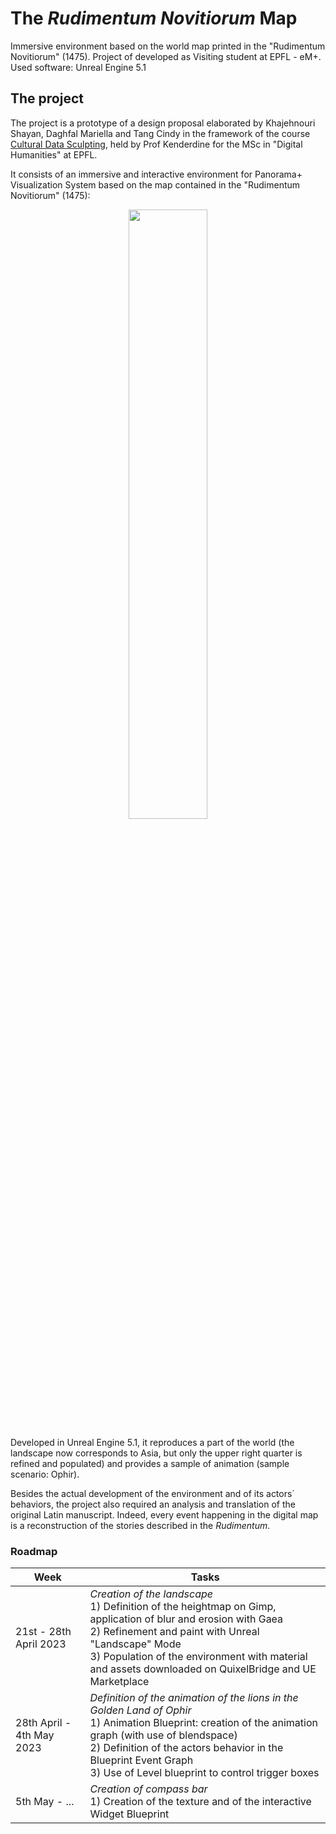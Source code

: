 # The <i>Rudimentum Novitiorum</i> Map 

Immersive environment based on the world map printed in the "Rudimentum Novitiorum" (1475). Project of developed as Visiting student at EPFL - eM+. Used software: Unreal Engine 5.1

## The project

The project is a prototype of a design proposal elaborated by Khajehnouri Shayan, Daghfal Mariella and Tang Cindy in the framework of the course [Cultural Data Sculpting](https://edu.epfl.ch/coursebook/en/cultural-data-sculpting-DH-404), held by Prof Kenderdine for the MSc in "Digital Humanities" at EPFL.

It consists of an immersive and interactive environment for Panorama+ Visualization System based on the map contained in the "Rudimentum Novitiorum" (1475):
<p align="center"> <img src="https://upload.wikimedia.org/wikipedia/commons/5/54/1475_Rudimentum_Novitorum_Lucas_brandis.jpg" style="width: 50%"> </p>

Developed in Unreal Engine 5.1, it reproduces a part of the world (the landscape now corresponds to Asia, but only the upper right quarter is refined and populated) and provides a sample of animation (sample scenario: Ophir).

Besides the actual development of the environment and of its actors´ behaviors, the project also required an analysis and translation of the original Latin manuscript. Indeed, every event happening in the digital map is a reconstruction of the stories described in the _Rudimentum_. 

### Roadmap

| **Week**                  | **Tasks**                                                                                                                                                                                                                                                                    |
|---------------------------|------------------------------------------------------------------------------------------------------------------------------------------------------------------------------------------------------------------------------------------------------------------------------|
| 21st - 28th April 2023    | _Creation of the landscape_ <br> 1) Definition of the heightmap on Gimp, application of blur and erosion with Gaea <br> 2) Refinement and paint with Unreal "Landscape" Mode <br> 3) Population of the environment with material and assets downloaded on QuixelBridge and UE Marketplace |
| 28th April - 4th May 2023 | _Definition of the animation of the lions in the Golden Land of Ophir_ <br> 1) Animation Blueprint: creation of the animation graph (with use of blendspace) <br> 2) Definition of the actors behavior in the Blueprint Event Graph <br> 3) Use of Level blueprint to control trigger boxes |
| 5th May - ...             | _Creation of compass bar_ <br> 1) Creation of the texture and of the interactive Widget Blueprint|

